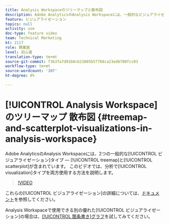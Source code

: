 ```yaml
---
title: Analysis Workspaceのツリーマップと散布図
description: Adobe AnalyticsのAnalysis Workspaceには、一般的なビジュアライゼーションタイプとしてツリーマップと散布図の2つがあります。 このビデオでは、分析で両方のビジュアライゼーションタイプを使用する方法を説明します。
feature: ビジュアライゼーション
topics: null
activity: use
doc-type: feature video
team: Technical Marketing
kt: 2117
role: 開業医
level: 初心者
translation-type: tm+mt
source-git-commit: f3b3fa7d91b0cb21005b57768ca23ed6700fcc03
workflow-type: tm+mt
source-wordcount: '107'
ht-degree: 0%

---
```



# [!UICONTROL Analysis Workspace] のツリーマップ   散布図  {#treemap-and-scatterplot-visualizations-in-analysis-workspace}

Adobe AnalyticsのAnalysis Workspaceには、2つの一般的な[!UICONTROL ビジュアライゼーション]タイプ — [!UICONTROL treemap]と[!UICONTROL scatterplot]が含まれています。 このビデオでは、分析で[!UICONTROL visualization]タイプを両方使用する方法を説明します。

>[!VIDEO](https://video.tv.adobe.com/v/23988/?quality=12)

これらの[!UICONTROL ビジュアライゼーション]の詳細については、[ドキュメント](https://marketing.adobe.com/resources/help/en_US/analytics/analysis-workspace/treemap.html)を参照してください。

Analysis Workspaceで使用できる別の優れた[!UICONTROL ビジュアライゼーション]の場合は、[[!UICONTROL 箇条書き]グラフ](https://helpx.adobe.com/analytics/kt/using/bullet-graph-viz-analysis-workspace-feature-video-use.html)を試してみてください。
